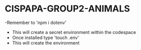 # CISPAPA-GROUP2-ANIMALS
-Remember to 'npm i dotenv'
 - This will create a secret environment within the codespace
- Once installed type 'touch .env'
 - This will create the environment
